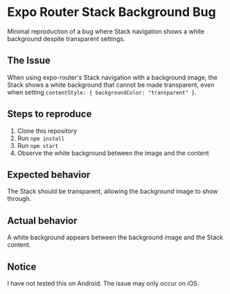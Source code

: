 # Expo Router Stack Background Bug

Minimal reproduction of a bug where Stack navigation shows a white background despite transparent settings.

## The Issue
When using expo-router's Stack navigation with a background image, the Stack shows a white background that cannot be made transparent, even when setting `contentStyle: { backgroundColor: "transparent" }`.

## Steps to reproduce

1. Clone this repository
2. Run `npm install`
3. Run `npm start`
4. Observe the white background between the image and the content

## Expected behavior
The Stack should be transparent, allowing the background image to show through.

## Actual behavior
A white background appears between the background image and the Stack content.

## Notice
I have not tested this on Android. The issue may only occur on iOS.
